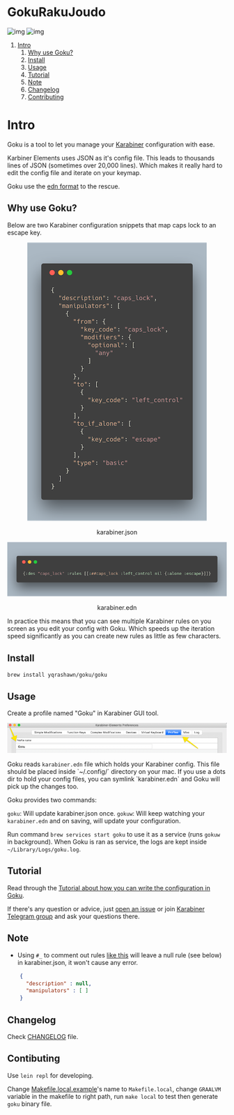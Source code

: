 
# GokuRakuJoudo

![img](https://travis-ci.com/yqrashawn/GokuRakuJoudo.svg?branch=master)
![img](https://coveralls.io/repos/github/yqrashawn/GokuRakuJoudo/badge.svg)

1.  [Intro](#intro)
    1.  [Why use Goku?](#why)
    2.  [Install](#install)
    3.  [Usage](#usage)
    4.  [Tutorial](#tutorial)
    5.  [Note](#note)
    6.  [Changelog](#changelog)
    7.  [Contributing](#contributing)



<a id="GokuRakuJoudo"></a>

# Intro

Goku is a tool to let you manage your [Karabiner](https://github.com/tekezo/Karabiner-Elements) configuration with ease.

Karbiner Elements uses JSON as it's config file. This leads to thousands lines of JSON (sometimes over 20,000 lines). Which makes it really hard to edit the config file and iterate on your keymap.

Goku use the [edn format](https://github.com/edn-format/edn) to the rescue.


<a id="why"></a>

## Why use Goku?

Below are two Karabiner configuration snippets that map caps lock to an escape key. 

<div class="HTML">
<p align="center"><img src="resources/images/karabiner.json.png" /></p>
<p align="center">karabiner.json</span>
</div>

<div class="HTML">
<p align="center"><img src="resources/images/karabiner.edn.png" /></p>
<p align="center">karabiner.edn</span>
</div>

In practice this means that you can see multiple Karabiner rules on you screen as you edit your config with Goku. Which speeds up the iteration speed significantly as you can create new rules as little as few characters. 


<a id="install"></a>

## Install

    brew install yqrashawn/goku/goku


<a id="usage"></a>

## Usage

Create a profile named "Goku" in Karabiner GUI tool.

![img](./resources/images/karabiner-profile.png)

Goku reads `karabiner.edn` file which holds your Karabiner config. This file should be placed inside \`~/.config/\` directory on your mac. If you use a dots dir to hold your config files, you can symlink \`karabiner.edn\` and Goku will pick up the changes too.

Goku provides two commands:

`goku`: Will update karabiner.json once.
`gokuw`: Will keep watching your `karabiner.edn` and on saving, will update your
configuration. 

Run command `brew services start goku` to use it as a service (runs `gokuw` in background). When Goku is ran as service, the logs are kept inside `~/Library/Logs/goku.log`. 


<a id="tutorial"></a>

## Tutorial

Read through the [Tutorial about how you can write the configuration in Goku](./Tutorial.md).

If there's any question or advice, just [open an issue](../../issues/new) or join [Karabiner Telegram group](https://t.me/karabinermac) and ask your questions there.

<a id="note"></a>

## Note

-   Using `#_` to comment out rules [like this](https://github.com/yqrashawn/yqdotfiles/blob/2699f833f9431ca197d50f6905c825712f7aee8d/.config/karabiner.edn#L41) will leave a null rule (see below) in karabiner.json, it won't cause any error.

```json
    {
      "description" : null,
      "manipulators" : [ ]
    }
```

<a id="changelog"></a>

## Changelog

Check [CHANGELOG](./CHANGELOG.md) file.

<a id="contributing"></a>

## Contibuting

Use `lein repl` for developing.

Change [Makefile.local.example](./Makefile.local.example)'s name to `Makefile.local`, change `GRAALVM` variable in the makefile to right path, run `make local` to test then generate `goku` binary file. 